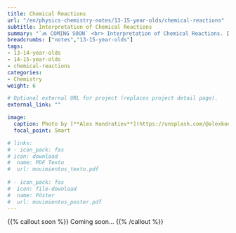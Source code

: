 ```yaml
---
title: Chemical Reactions
url: "/en/physics-chemistry-notes/13-15-year-olds/chemical-reactions"
subtitle: Interpretation of Chemical Reactions
summary: "`🔜 COMING SOON` <br> Interpretation of Chemical Reactions. Introduction to Stoichiometry. Law of Conservation of Mass."
breadcrumbs: ["notes","13-15-year-olds"]
tags:
- 13-14-year-olds
- 14-15-year-olds
- chemical-reactions
categories:
- Chemistry
weight: 6

# Optional external URL for project (replaces project detail page).
external_link: ""

image:
  caption: Photo by [**Alex Kondratiev**](https://unsplash.com/@alexkondratiev) on [Unsplash](https://unsplash.com)
  focal_point: Smart

# links:
# - icon_pack: fas
# icon: download
#  name: PDF Texto
#  url: movimientos_texto.pdf
  
# - icon_pack: fas
#  icon: file-download
#  name: Póster
#  url: movimientos_poster.pdf  
---
```


{{% callout soon %}}
Coming soon...
{{% /callout %}}
